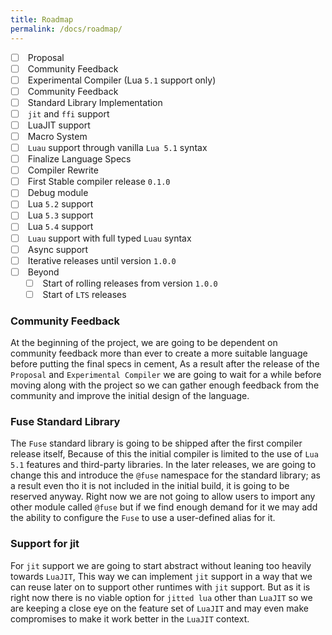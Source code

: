 ```yaml
---
title: Roadmap
permalink: /docs/roadmap/
---
```


- [ ] &nbsp;Proposal
- [ ] &nbsp;Community Feedback
- [ ] &nbsp;Experimental Compiler (Lua `5.1` support only)
- [ ] &nbsp;Community Feedback
- [ ] &nbsp;Standard Library Implementation
- [ ] &nbsp;`jit` and `ffi` support
- [ ] &nbsp;LuaJIT support
- [ ] &nbsp;Macro System
- [ ] &nbsp;`Luau` support through vanilla `Lua 5.1` syntax
- [ ] &nbsp;Finalize Language Specs
- [ ] &nbsp;Compiler Rewrite
- [ ] &nbsp;First Stable compiler release `0.1.0`
- [ ] &nbsp;Debug module
- [ ] &nbsp;Lua `5.2` support
- [ ] &nbsp;Lua `5.3` support
- [ ] &nbsp;Lua `5.4` support
- [ ] &nbsp;`Luau` support with full typed `Luau` syntax
- [ ] &nbsp;Async support
- [ ] &nbsp;Iterative releases until version `1.0.0`
- [ ] &nbsp;Beyond
	- [ ] &nbsp;Start of rolling releases from version `1.0.0`
	- [ ] &nbsp;Start of `LTS` releases

### Community Feedback

At the beginning of the project, we are going to be dependent on community feedback more than ever to create a more suitable language before putting the final specs in cement, As a result after the release of the `Proposal` and `Experimental Compiler` we are going to wait for a while before moving along with the project so we can gather enough feedback from the community and improve the initial design of the language.

### Fuse Standard Library

The `Fuse` standard library is going to be shipped after the first compiler release itself, Because of this the initial compiler is limited to the use of `Lua 5.1` features and third-party libraries.
In the later releases, we are going to change this and introduce the `@fuse` namespace for the standard library; as a result even tho it is not included in the initial build, it is going to be reserved anyway. Right now we are not going to allow users to import any other module called `@fuse` but if we find enough demand for it we may add the ability to configure the `Fuse` to use a user-defined alias for it.

### Support for jit

For `jit` support we are going to start abstract without leaning too heavily towards `LuaJIT`, This way we can implement `jit` support in a way that we can reuse later on to support other runtimes with `jit` support. But as it is right now there is no viable option for `jitted lua` other than `LuaJIT` so we are keeping a close eye on the feature set of `LuaJIT` and may even make compromises to make it work better in the `LuaJIT` context.
